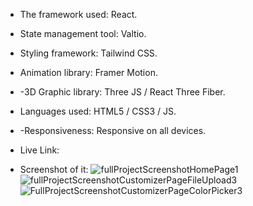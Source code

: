 - The framework used: React.

- State management tool: Valtio.

- Styling framework: Tailwind CSS.

- Animation library: Framer Motion.

- -3D Graphic library: Three JS / React Three Fiber.

- Languages used: HTML5 / CSS3 / JS.

- -Responsiveness: Responsive on all devices.

- Live Link: 

- Screenshot of it:
![fullProjectScreenshotHomePage1](https://github.com/mona9855/Hey-Shirts/assets/89538929/4ab8ebed-5506-4a01-a77f-f82b782d82eb)
![fullProjectScreenshotCustomizerPageFileUpload3](https://github.com/mona9855/Hey-Shirts/assets/89538929/caeb47bf-f692-4fc0-883f-376d74fcff2a)
![FullProjectScreenshotCustomizerPageColorPicker3](https://github.com/mona9855/Hey-Shirts/assets/89538929/72d683b7-abdc-483e-8fb9-044453f12773)
